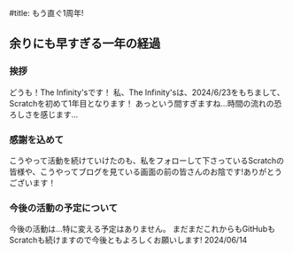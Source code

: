 #title: もう直ぐ1周年!

## 余りにも早すぎる一年の経過
### 挨拶
どうも！The Infinity'sです！
私、The Infinity'sは、2024/6/23をもちまして、Scratchを初めて1年目となります！
あっという間すぎますね...時間の流れの恐ろしさを感じます...
### 感謝を込めて
こうやって活動を続けていけたのも、私をフォローして下さっているScratchの皆様や、こうやってブログを見ている画面の前の皆さんのお陰です!ありがとうございます！
### 今後の活動の予定について
今後の活動は...特に変える予定はありません。
まだまだこれからもGitHubもScratchも続けますので今後ともよろしくお願いします!
<date>2024/06/14</date>
<div style="height:1000vh;"></div>
<details>
<summary></summary>
<img style="width:100%;" src="./img/The Infinity&apos;s%201st%20anniversary.svg">
</details>